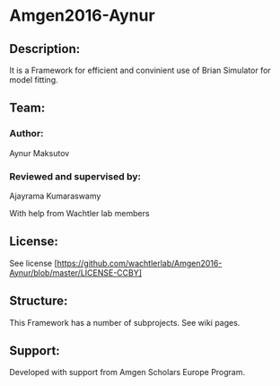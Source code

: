# Amgen2016-Aynur
## Description:

It is a Framework for efficient and convinient use of Brian Simulator for model fitting.


## Team:

### Author: 
Aynur Maksutov

### Reviewed and supervised by:
Ajayrama Kumaraswamy

With help from Wachtler lab members


## License:

See license [https://github.com/wachtlerlab/Amgen2016-Aynur/blob/master/LICENSE-CCBY]


## Structure:

This Framework has a number of subprojects. See wiki pages.


## Support:

Developed with support from Amgen Scholars Europe Program.
